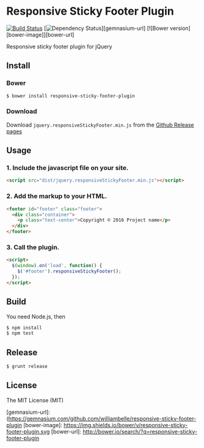Responsive Sticky Footer Plugin
===============================

[![Build Status][travis-image]][travis-url]
[![Dependency Status][gemnasium-image]][gemnasium-url]
[![Bower version][bower-image]][bower-url]

Responsive sticky footer plugin for jQuery

Install
-------

### Bower

```bash
$ bower install responsive-sticky-footer-plugin
```

### Download

Download `jquery.responsiveStickyFooter.min.js` from the  [Github Release pages](https://github.com/williambelle/responsive-sticky-footer-plugin/releases)

Usage
-----

### 1. Include the javascript file on your site.

```html
<script src="dist/jquery.responsiveStickyFooter.min.js"></script>
```

### 2. Add the markup to your HTML.

```html
<footer id="footer" class="footer">
  <div class="container">
    <p class="text-center">Copyright © 2016 Project name</p>
  </div>
</footer>
```

### 3. Call the plugin.

```html
<script>
  $(window).on('load', function() {
    $('#footer').responsiveStickyFooter();
  });
</script>
```

Build
-----

You need Node.js, then

```bash
$ npm install
$ npm test
```

Release
-------

```bash
$ grunt release
```

License
-------

The MIT License (MIT)

[travis-image]: https://travis-ci.org/williambelle/responsive-sticky-footer-plugin.svg?branch=master
[travis-url]: https://travis-ci.org/williambelle/responsive-sticky-footer-plugin
[gemnasium-image]: https://gemnasium.com/badges/github.com/williambelle/responsive-sticky-footer-plugin.svg
[gemnasium-url]: (https://gemnasium.com/github.com/williambelle/responsive-sticky-footer-plugin
[bower-image]: https://img.shields.io/bower/v/responsive-sticky-footer-plugin.svg
[bower-url]: http://bower.io/search/?q=responsive-sticky-footer-plugin
